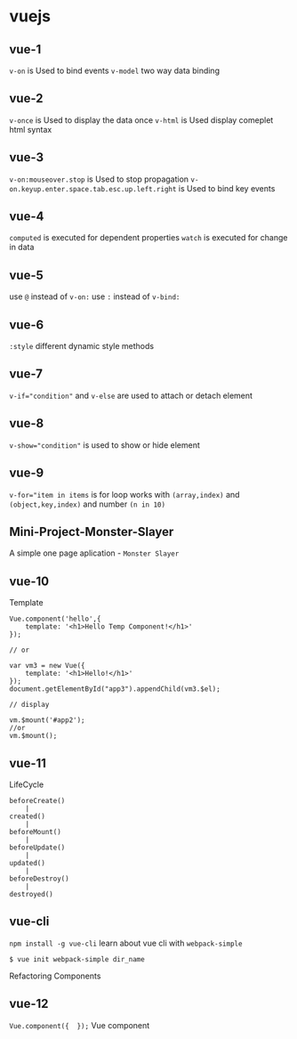 # vuejs

## vue-1

`v-on` is Used to bind events
`v-model` two way data binding

## vue-2

`v-once` is Used to display the data once
`v-html` is Used display comeplet html syntax

## vue-3

`v-on:mouseover.stop` is Used to stop propagation
`v-on.keyup.enter.space.tab.esc.up.left.right` is Used to bind key events

## vue-4

`computed` is executed for dependent properties
`watch` is executed for change in data

## vue-5

use `@` instead of `v-on:`
use `:` instead of `v-bind:`

## vue-6

`:style` different dynamic style methods

## vue-7

`v-if="condition"` and `v-else` are used to attach or detach element

## vue-8

`v-show="condition"` is used to show or hide element

## vue-9

`v-for="item in items` is for loop works with `(array,index)` and `(object,key,index)` and number  `(n in 10)`

## Mini-Project-Monster-Slayer

A simple one page aplication - `Monster Slayer`

## vue-10

Template
```
Vue.component('hello',{
    template: '<h1>Hello Temp Component!</h1>'
});

// or

var vm3 = new Vue({
    template: '<h1>Hello!</h1>'
});
document.getElementById("app3").appendChild(vm3.$el);

// display 

vm.$mount('#app2');
//or
vm.$mount();

```

## vue-11

LifeCycle
```
beforeCreate()
    |
created()
    |
beforeMount()
    |
beforeUpdate()
    |
updated()
    |
beforeDestroy()
    |
destroyed()
```

## vue-cli

`npm install -g vue-cli` learn about vue cli with `webpack-simple`

`$ vue init webpack-simple dir_name`

Refactoring Components

## vue-12

`Vue.component({  });` Vue component
